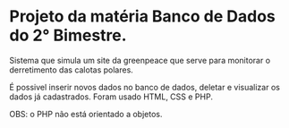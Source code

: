 # Projeto da matéria Banco de Dados do 2° Bimestre.
<p>Sistema que simula um site da greenpeace que serve para monitorar o derretimento das calotas polares.</p>
<p>É possivel inserir novos dados no banco de dados, deletar e visualizar os dados já cadastrados.
Foram usado HTML, CSS e PHP.</p>
OBS: o PHP não está orientado a objetos.
